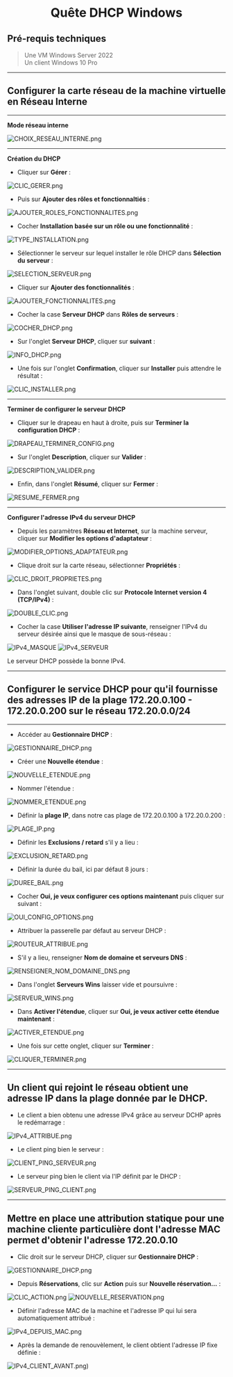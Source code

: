 <div align="center"><H1> Quête DHCP Windows </H1></div>

## Pré-requis techniques

> Une VM Windows Server 2022  
> Un client Windows 10 Pro  

_________________________

## Configurer la carte réseau de la machine virtuelle en Réseau Interne
_________________________

**Mode réseau interne**

![CHOIX_RESEAU_INTERNE.png](https://github.com/Skchaper/DHCPWIndows/blob/main/PHOTOS_QU%C3%8ATE_DHCP_WINDOWS/CARTE_RESEAU_IPv4_SERVEUR/CHOIX_RESEAU_INTERNE.PNG)
_________________________

**Création du DHCP**

- Cliquer sur **Gérer** :

![CLIC_GERER.png](https://github.com/Skchaper/DHCPWIndows/blob/main/PHOTOS_QU%C3%8ATE_DHCP_WINDOWS/CREATION_DHCP/CLIC_GERER.PNG)

- Puis sur **Ajouter des rôles et fonctionnaltiés** :

![AJOUTER_ROLES_FONCTIONNALITES.png](https://github.com/Skchaper/DHCPWIndows/blob/main/PHOTOS_QU%C3%8ATE_DHCP_WINDOWS/CREATION_DHCP/AJOUTER_ROLES_FONCTIONNALITES.PNG)

- Cocher **Installation basée sur un rôle ou une fonctionnalité** :

![TYPE_INSTALLATION.png](https://github.com/Skchaper/DHCPWIndows/blob/main/PHOTOS_QU%C3%8ATE_DHCP_WINDOWS/CREATION_DHCP/TYPE_INTALLATION.PNG)

- Sélectionner le serveur sur lequel installer le rôle DHCP dans **Sélection du serveur** :

![SELECTION_SERVEUR.png](https://github.com/Skchaper/DHCPWIndows/blob/main/PHOTOS_QU%C3%8ATE_DHCP_WINDOWS/CREATION_DHCP/SELECTION_SERVEUR.PNG)

- Cliquer sur **Ajouter des fonctionnalités** : 

![AJOUTER_FONCTIONNALITES.png](https://github.com/Skchaper/DHCPWIndows/blob/main/PHOTOS_QU%C3%8ATE_DHCP_WINDOWS/CREATION_DHCP/AJOUTER_FONCTIONNALITES.PNG)

- Cocher la case **Serveur DHCP** dans **Rôles de serveurs** :

![COCHER_DHCP.png](https://github.com/Skchaper/DHCPWIndows/blob/main/PHOTOS_QU%C3%8ATE_DHCP_WINDOWS/CREATION_DHCP/COCHER_DHCP.PNG)

- Sur l'onglet **Serveur DHCP**, cliquer sur **suivant** :

![INFO_DHCP.png](https://github.com/Skchaper/DHCPWIndows/blob/main/PHOTOS_QU%C3%8ATE_DHCP_WINDOWS/CREATION_DHCP/INFO_DHCP.PNG)

- Une fois sur l'onglet **Confirmation**, cliquer sur **Installer** puis attendre le résultat :

![CLIC_INSTALLER.png](https://github.com/Skchaper/DHCPWIndows/blob/main/PHOTOS_QU%C3%8ATE_DHCP_WINDOWS/CREATION_DHCP/CLIC_INSTALLER.PNG)
_________________________

**Terminer de configurer le serveur DHCP**

- Cliquer sur le drapeau en haut à droite, puis sur **Terminer la configuration DHCP** :

![DRAPEAU_TERMINER_CONFIG.png](https://github.com/Skchaper/DHCPWIndows/blob/main/PHOTOS_QU%C3%8ATE_DHCP_WINDOWS/TERMINER_CONFIG_DHCP/DRAPEAU_TERMINER_CONFIG.PNG)

- Sur l'onglet **Description**, cliquer sur **Valider** :

![DESCRIPTION_VALIDER.png](https://github.com/Skchaper/DHCPWIndows/blob/main/PHOTOS_QU%C3%8ATE_DHCP_WINDOWS/TERMINER_CONFIG_DHCP/DESCRIPTION_VALIDER.PNG)

- Enfin, dans l'onglet **Résumé**, cliquer sur **Fermer** : 

![RESUME_FERMER.png](https://github.com/Skchaper/DHCPWIndows/blob/main/PHOTOS_QU%C3%8ATE_DHCP_WINDOWS/TERMINER_CONFIG_DHCP/RESUME_FERMER.PNG)
_________________________

**Configurer l'adresse IPv4 du serveur DHCP**

- Depuis les paramètres **Réseau et Internet**, sur la machine serveur, cliquer sur **Modifier les options d'adaptateur** : 

![MODIFIER_OPTIONS_ADAPTATEUR.png](https://github.com/Skchaper/DHCPWIndows/blob/main/PHOTOS_QU%C3%8ATE_DHCP_WINDOWS/CARTE_RESEAU_IPv4_SERVEUR/MODIFIER_OPTIONS_ADAPTATEUR.PNG)

- Clique droit sur la carte réseau, sélectionner **Propriétés** :

![CLIC_DROIT_PROPRIETES.png](https://github.com/Skchaper/DHCPWIndows/blob/main/PHOTOS_QU%C3%8ATE_DHCP_WINDOWS/CARTE_RESEAU_IPv4_SERVEUR/CLIC_DROIT_PROPRIETES.PNG)

- Dans l'onglet suivant, double clic sur **Protocole Internet version 4 (TCP/IPv4)** :

![DOUBLE_CLIC.png](https://github.com/Skchaper/DHCPWIndows/blob/main/PHOTOS_QU%C3%8ATE_DHCP_WINDOWS/CARTE_RESEAU_IPv4_SERVEUR/DOUBLE_CLIC.PNG)

- Cocher la case **Utiliser l'adresse IP suivante**, renseigner l'IPv4 du serveur désirée ainsi que le masque de sous-réseau :

![IPv4_MASQUE](https://github.com/Skchaper/DHCPWIndows/blob/main/PHOTOS_QU%C3%8ATE_DHCP_WINDOWS/CARTE_RESEAU_IPv4_SERVEUR/IPv4_MASQUE.PNG)
![IPv4_SERVEUR](https://github.com/Skchaper/DHCPWIndows/blob/main/PHOTOS_QU%C3%8ATE_DHCP_WINDOWS/CARTE_RESEAU_IPv4_SERVEUR/IPv4_SERVEUR.PNG)

Le serveur DHCP possède la bonne IPv4.
_________________________

## Configurer le service DHCP pour qu'il fournisse des adresses IP de la plage 172.20.0.100 - 172.20.0.200 sur le réseau 172.20.0.0/24
_________________________

- Accéder au **Gestionnaire DHCP** : 

![GESTIONNAIRE_DHCP.png](https://github.com/Skchaper/DHCPWIndows/blob/main/PHOTOS_QU%C3%8ATE_DHCP_WINDOWS/CONFIG_SERVEUR_DHCP/GESTIONNAIRE_DHCP.PNG)

- Créer une **Nouvelle étendue** : 

![NOUVELLE_ETENDUE.png](https://github.com/Skchaper/DHCPWIndows/blob/main/PHOTOS_QU%C3%8ATE_DHCP_WINDOWS/CONFIG_SERVEUR_DHCP/NOUVELLE_ETENDUE.PNG)

- Nommer l'étendue :

![NOMMER_ETENDUE.png](https://github.com/Skchaper/DHCPWIndows/blob/main/PHOTOS_QU%C3%8ATE_DHCP_WINDOWS/CONFIG_SERVEUR_DHCP/NOMMER_ETENDUE.PNG)

- Définir la **plage IP**, dans notre cas plage de 172.20.0.100 à 172.20.0.200 :

![PLAGE_IP.png](https://github.com/Skchaper/DHCPWIndows/blob/main/PHOTOS_QU%C3%8ATE_DHCP_WINDOWS/CONFIG_SERVEUR_DHCP/PLAGE_IP.PNG)

- Définir les **Exclusions / retard** s'il y a lieu :

![EXCLUSION_RETARD.png](https://github.com/Skchaper/DHCPWIndows/blob/main/PHOTOS_QU%C3%8ATE_DHCP_WINDOWS/CONFIG_SERVEUR_DHCP/EXCLUSIONS_RETARD.PNG)

- Définir la durée du bail, ici par défaut 8 jours : 

![DUREE_BAIL.png](https://github.com/Skchaper/DHCPWIndows/blob/main/PHOTOS_QU%C3%8ATE_DHCP_WINDOWS/CONFIG_SERVEUR_DHCP/DUREE_BAIL.PNG)

- Cocher **Oui, je veux configurer ces options maintenant** puis cliquer sur suivant :

![OUI_CONFIG_OPTIONS.png](https://github.com/Skchaper/DHCPWIndows/blob/main/PHOTOS_QU%C3%8ATE_DHCP_WINDOWS/CONFIG_SERVEUR_DHCP/OUI_CONFIG_OPTIONS.PNG)

- Attribuer la passerelle par défaut au serveur DHCP : 

![ROUTEUR_ATTRIBUE.png](https://github.com/Skchaper/DHCPWIndows/blob/main/PHOTOS_QU%C3%8ATE_DHCP_WINDOWS/CONFIG_SERVEUR_DHCP/ROUTEUR_ATTRIBUE.PNG)

- S'il y a lieu, renseigner **Nom de domaine et serveurs DNS** :

![RENSEIGNER_NOM_DOMAINE_DNS.png](https://github.com/Skchaper/DHCPWIndows/blob/main/PHOTOS_QU%C3%8ATE_DHCP_WINDOWS/CONFIG_SERVEUR_DHCP/RENSEIGNER_NOM_DOMAINE_DNS.PNG)

- Dans l'onglet **Serveurs Wins** laisser vide et poursuivre : 

![SERVEUR_WINS.png](https://github.com/Skchaper/DHCPWIndows/blob/main/PHOTOS_QU%C3%8ATE_DHCP_WINDOWS/CONFIG_SERVEUR_DHCP/SERVEUR_WINS.PNG)

- Dans **Activer l'étendue**, cliquer sur **Oui, je veux activer cette étendue maintenant** :

![ACTIVER_ETENDUE.png](https://github.com/Skchaper/DHCPWIndows/blob/main/PHOTOS_QU%C3%8ATE_DHCP_WINDOWS/CONFIG_SERVEUR_DHCP/ACTIVER_ETENDUE.PNG)

- Une fois sur cette onglet, cliquer sur **Terminer** :

![CLIQUER_TERMINER.png](https://github.com/Skchaper/DHCPWIndows/blob/main/PHOTOS_QU%C3%8ATE_DHCP_WINDOWS/CONFIG_SERVEUR_DHCP/CLIQUER_TERMINER.PNG)
_________________________

## Un client qui rejoint le réseau obtient une adresse IP dans la plage donnée par le DHCP.

- Le client a bien obtenu une adresse IPv4 grâce au serveur DCHP après le redémarrage :

![IPv4_ATTRIBUE.png](https://github.com/Skchaper/DHCPWIndows/blob/main/PHOTOS_QU%C3%8ATE_DHCP_WINDOWS/Requ%C3%AAte_R%C3%A9ponse%20ping%20et%20ipv4%20fixe%20DHCP/IPv4_ATTRIBUE.PNG)

- Le client ping bien le serveur :

![CLIENT_PING_SERVEUR.png](https://github.com/Skchaper/DHCPWIndows/blob/main/PHOTOS_QU%C3%8ATE_DHCP_WINDOWS/Requ%C3%AAte_R%C3%A9ponse%20ping%20et%20ipv4%20fixe%20DHCP/CLIENT_PING_SERVEUR.PNG)

- Le serveur ping bien le client via l'IP définit par le DHCP :

![SERVEUR_PING_CLIENT.png](https://github.com/Skchaper/DHCPWIndows/blob/main/PHOTOS_QU%C3%8ATE_DHCP_WINDOWS/Requ%C3%AAte_R%C3%A9ponse%20ping%20et%20ipv4%20fixe%20DHCP/SERVEUR_PING_CLIENT.PNG)
_________________________

## Mettre en place une attribution statique pour une machine cliente particulière dont l'adresse MAC permet d'obtenir l'adresse 172.20.0.10

- Clic droit sur le serveur DHCP, cliquer sur **Gestionnaire DHCP** :

![GESTIONNAIRE_DHCP.png](https://github.com/Skchaper/DHCPWIndows/blob/main/PHOTOS_QU%C3%8ATE_DHCP_WINDOWS/IPv4_DEPUIS_MAC/GESTIONNAIRE_DHCP.PNG)

- Depuis **Réservations**, clic sur **Action** puis sur **Nouvelle réservation...** :

![CLIC_ACTION.png](https://github.com/Skchaper/DHCPWIndows/blob/main/PHOTOS_QU%C3%8ATE_DHCP_WINDOWS/IPv4_DEPUIS_MAC/CLIC_ACTION.PNG)
![NOUVELLE_RESERVATION.png](https://github.com/Skchaper/DHCPWIndows/blob/main/PHOTOS_QU%C3%8ATE_DHCP_WINDOWS/IPv4_DEPUIS_MAC/NOUVELLE_RESERVATION.PNG)

- Définir l'adresse MAC de la machine et l'adresse IP qui lui sera automatiquement attribué :

![IPv4_DEPUIS_MAC.png](https://github.com/Skchaper/DHCPWIndows/blob/main/PHOTOS_QU%C3%8ATE_DHCP_WINDOWS/IPv4_DEPUIS_MAC/IPv4_DEPUIS_MAC.PNG)

- Après la demande de renouvèlement, le client obtient l'adresse IP fixe définie :

![IPv4_CLIENT_AVANT.png)](https://github.com/Skchaper/DHCPWIndows/blob/main/PHOTOS_QU%C3%8ATE_DHCP_WINDOWS/Requ%C3%AAte_R%C3%A9ponse%20ping%20et%20ipv4%20fixe%20DHCP/IPv4_CLIENT_AVANT.PNG)



